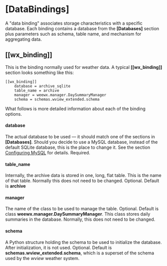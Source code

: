 # [DataBindings]

A "data binding" associates storage characteristics with a specific database. Each binding contains a database from the **[Databases]** section plus parameters such as schema, table name, and mechanism for aggregating data.

## [[wx_binding]]

This is the binding normally used for weather data. A typical **[[wx_binding]]** section looks something like this:

```
[[wx_binding]]
    database = archive_sqlite
    table_name = archive
    manager = weewx.manager.DaySummaryManager
    schema = schemas.wview_extended.schema
```

What follows is more detailed information about each of the binding options.

#### database

The actual database to be used — it should match one of the sections in **[Databases]**. Should you decide to use a MySQL database, instead of the default SQLite database, this is the place to change it. See the section [Configuring MySQL](/weewx-config-file/configuring-mysql) for details. Required.

#### table_name

Internally, the archive data is stored in one, long, flat table. This is the name of that table. Normally this does not need to be changed. Optional. Default is **archive**

#### manager

The name of the class to be used to manage the table. Optional. Default is class **weewx.manager.DaySummaryManager**. This class stores daily summaries in the database. Normally, this does not need to be changed.

#### schema

A Python structure holding the schema to be used to initialize the database. After initialization, it is not used. Optional. Default is **schemas.wview_extended.schema**, which is a superset of the schema used by the _wview_ weather system.